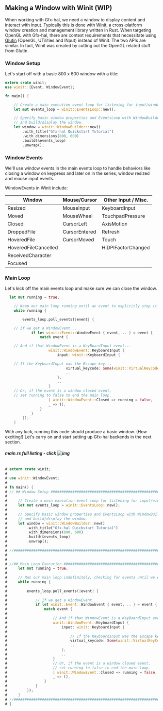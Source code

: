 ## Making a Window with Winit (WIP)

When working with Gfx-hal, we need a window to display content and interact with input. Typically this is done
with [Winit](https://github.com/tomaka/winit), a cross-platform window creation and management library written in Rust.
When targeting OpenGL with Gfx-hal, there are context requirements that necessitate using [Glutin](https://github.com/tomaka/glutin) (OpenGL, UTilities and INput) instead of Winit. The two APIs are similar. In fact, Winit was created by cutting out the OpenGL related stuff from Glutin.

### Window Setup

Let's start off with a basic 800 x 600 window with a title:

```rust
extern crate winit;
use winit::{Event, WindowEvent};

fn main() {

    // Create a main execution event loop for listening for input/window events.
    let mut events_loop = winit::EventsLoop::new();

    // Specify basic window properties and EventsLoop with WindowBuilder
    // and build/display the window.
    let window = winit::WindowBuilder::new()
        .with_title("Gfx-hal Quickstart Tutorial")
        .with_dimensions(800, 600)
        .build(&events_loop)
        .unwrap();

```

### Window Events

We'll use window events in the main events loop to handle behaviors like closing a window on keypress
and later on in the series, window resized and  mouse input events.
.

WindowEvents in Winit include:

| Window               | Mouse/Cursor  | Other Input / Misc. |
| -------------------  |---------------| ------------------- |
| Resized              | MouseInput    |  KeyboardInput      |
| Moved                | MouseWheel    | TouchpadPressure    |
| Closed               | CursorLeft    |  AxisMotion         |
| DroppedFile          | CursorEntered |  Refresh            |
| HoveredFile          | CursorMoved   |  Touch              |
| HoveredFileCancelled |               |  HiDPIFactorChanged |
| ReceivedCharacter    |               |                     |
| Focused              |               |                     |




### Main Loop

Let's kick off the main events loop and make sure we can close the window.

```rust
  let mut running = true;

    // Keep our main loop running until an event to explicitly stop it.
    while running {

        events_loop.poll_events(|event| {

    // If we get a WindowEvent...
            if let winit::Event::WindowEvent { event, .. } = event {
                match event {

    // And if that WindowEvent is a KeyBoardInput event...
                    winit::WindowEvent::KeyboardInput {
                        input: winit::KeyboardInput {

    // If the KeyboardInput was the Escape key...
                            virtual_keycode: Some(winit::VirtualKeyCode::Escape),
                            ..
                        },
                        ..
                    }
    // Or, if the event is a window closed event,
    // set running to false to end the main loop.
                    | winit::WindowEvent::Closed => running = false,
                    _ => (),
                }
            }
        });
    }

```



With any luck, running this code should produce a basic window. (How exciting!)
Let's carry on and start setting up Gfx-hal backends in the next section.

##### main.rs full listing   - click  ![img](https://i.imgur.com/mjHEqXq.png)
```rust

# extern crate winit;
#
# use winit::WindowEvent;
#
# fn main() {
# // ## Window Setup ##################################################################
#
#     // Create a main execution event loop for listening for input/window events.
#     let mut events_loop = winit::EventsLoop::new();
#
#     // Specify basic window properties and EventsLoop with WindowBuilder
#     // and build/display the window.
#     let window = winit::WindowBuilder::new()
#         .with_title("Gfx-hal Quickstart Tutorial")
#         .with_dimensions(800, 600)
#         .build(&events_loop)
#         .unwrap();
#
# //###################################################################################
#
#
# //## Main Loop Execution #############################################################
#     let mut running = true;
#
#     // Run our main loop indefinitely, checking for events until we explicitly stop it.
#     while running {
#
#         events_loop.poll_events(|event| {
#
#             // If we get a WindowEvent...
#             if let winit::Event::WindowEvent { event, .. } = event {
#                 match event {
#
#                     // And if that WindowEvent is a KeyBoardInput event...
#                     winit::WindowEvent::KeyboardInput {
#                         input: winit::KeyboardInput {
#
#                             // If the KeyboardInput was the Escape key...
#                             virtual_keycode: Some(winit::VirtualKeyCode::Escape),
#                             ..
#                         },
#                         ..
#                     }
#                     // Or, if the event is a window closed event,
#                     // set running to false to end the main loop.
#                     | winit::WindowEvent::Closed => running = false,
#                     _ => (),
#                 }
#             }
#         });
#     }
# //##################################################################################
# }
```
